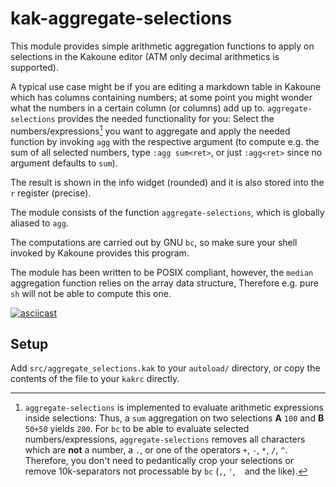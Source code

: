 # kak-aggregate-selections

This module provides simple arithmetic aggregation functions to apply
on selections in the Kakoune editor (ATM only decimal arithmetics is
supported).

A typical use case might be if you are editing a markdown table in
Kakoune which has columns containing numbers; at some point you might
wonder what the numbers in a certain column (or columns) add up to.
`aggregate-selections` provides the needed functionality for you:
Select the numbers/expressions[^1] you want to aggregate and apply the
needed function by invoking `agg` with the respective argument (to
compute e.g. the sum of all selected numbers, type `:agg sum<ret>`,
or just `:agg<ret>` since no argument defaults to `sum`).

The result is shown in the info widget (rounded) and it is also stored
into the `r` register (precise).

The module consists of the function `aggregate-selections`, which is
globally aliased to `agg`.

The computations are carried out by GNU `bc`, so make sure your shell
invoked by Kakoune provides this program.

The module has been written to be POSIX compliant, however, the `median`
aggregation function relies on the array data structure, Therefore e.g.
pure `sh` will not be able to compute this one.

[![asciicast](https://asciinema.org/a/e39ESq1VemfVSAJxSdlO60352.png)](https://asciinema.org/a/e39ESq1VemfVSAJxSdlO60352)

## Setup

Add `src/aggregate_selections.kak` to your `autoload/` directory, or
copy the contents of the file to your `kakrc` directly.


[^1]: `aggregate-selections` is implemented to evaluate arithmetic
expressions inside selections: Thus, a `sum` aggregation on two
selections **A** `100` and **B** `50+50` yields `200`. For `bc` to be
able to evaluate selected numbers/expressions, `aggregate-selections`
removes all characters which are **not** a number, a `.`, or one of
the operators `+`, `-`, `*`, `/`, `^`. Therefore, you don't need
to pedantically crop your selections or remove 10k-separators not
processable by `bc` (`,`, `'`, ` ` and the like).

